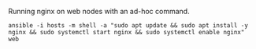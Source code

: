 Running nginx on web nodes with an ad-hoc command.

  `ansible -i hosts -m shell -a "sudo apt update && sudo apt install -y nginx && sudo systemctl start nginx && sudo systemctl enable nginx" web`
